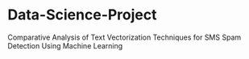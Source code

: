 # Data-Science-Project
Comparative Analysis of Text Vectorization Techniques for SMS Spam Detection Using Machine Learning
